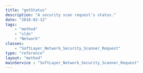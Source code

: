 ```yaml
---
title: "getStatus"
description: "A security scan request's status."
date: "2018-02-12"
tags:
    - "method"
    - "sldn"
    - "Network"
classes:
    - "SoftLayer_Network_Security_Scanner_Request"
type: "reference"
layout: "method"
mainService : "SoftLayer_Network_Security_Scanner_Request"
---
```

